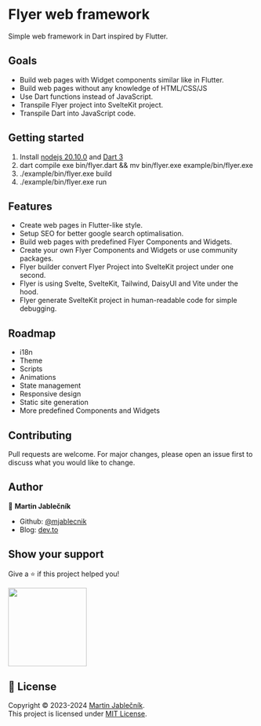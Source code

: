 # Flyer web framework
Simple web framework in Dart inspired by Flutter.

## Goals

- Build web pages with Widget components similar like in Flutter.
- Build web pages without any knowledge of HTML/CSS/JS
- Use Dart functions instead of JavaScript.
- Transpile Flyer project into SvelteKit project.
- Transpile Dart into JavaScript code.

## Getting started

1) Install [nodejs 20.10.0](https://nodejs.org/en) and [Dart 3](https://dart.dev)
2) dart compile exe bin/flyer.dart && mv bin/flyer.exe example/bin/flyer.exe
3) ./example/bin/flyer.exe build
4) ./example/bin/flyer.exe run

## Features

- Create web pages in Flutter-like style.
- Setup SEO for better google search optimalisation.
- Build web pages with predefined Flyer Components and Widgets.
- Create your own Flyer Components and Widgets or use community packages.
- Flyer builder convert Flyer Project into SvelteKit project under one second.
- Flyer is using Svelte, SvelteKit, Tailwind, DaisyUI and Vite under the hood.
- Flyer generate SvelteKit project in human-readable code for simple debugging.

## Roadmap

- i18n
- Theme
- Scripts
- Animations
- State management
- Responsive design
- Static site generation
- More predefined Components and Widgets


## Contributing
Pull requests are welcome. For major changes, please open an issue first to discuss what you would like to change.


## Author

👤 **Martin Jablečník**

* Github: [@mjablecnik](https://github.com/mjablecnik)
* Blog: [dev.to](https://dev.to/mjablecnik)


## Show your support

Give a ⭐️ if this project helped you!

<a href="https://www.patreon.com/mjablecnik">
  <img src="https://c5.patreon.com/external/logo/become_a_patron_button@2x.png" width="160">
</a>


## 📝 License

Copyright © 2023-2024 [Martin Jablečník](https://github.com/mjablecnik).<br />
This project is licensed under [MIT License](https://choosealicense.com/licenses/mit/).